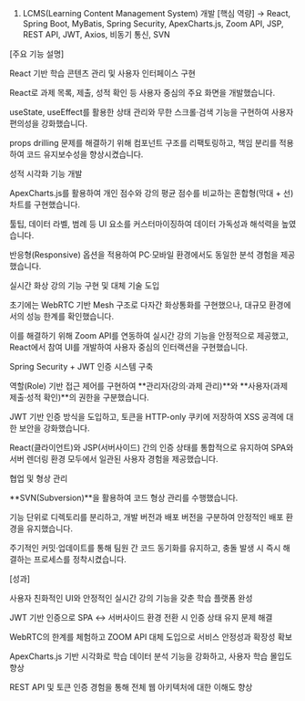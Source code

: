 1. LCMS(Learning Content Management System) 개발
[핵심 역량]
→ React, Spring Boot, MyBatis, Spring Security, ApexCharts.js, Zoom API, JSP, REST API, JWT, Axios, 비동기 통신, SVN

[주요 기능 설명]

React 기반 학습 콘텐츠 관리 및 사용자 인터페이스 구현

React로 과제 목록, 제출, 성적 확인 등 사용자 중심의 주요 화면을 개발했습니다.

useState, useEffect를 활용한 상태 관리와 무한 스크롤·검색 기능을 구현하여 사용자 편의성을 강화했습니다.

props drilling 문제를 해결하기 위해 컴포넌트 구조를 리팩토링하고, 책임 분리를 적용하여 코드 유지보수성을 향상시켰습니다.

성적 시각화 기능 개발

ApexCharts.js를 활용하여 개인 점수와 강의 평균 점수를 비교하는 혼합형(막대 + 선) 차트를 구현했습니다.

툴팁, 데이터 라벨, 범례 등 UI 요소를 커스터마이징하여 데이터 가독성과 해석력을 높였습니다.

반응형(Responsive) 옵션을 적용하여 PC·모바일 환경에서도 동일한 분석 경험을 제공했습니다.

실시간 화상 강의 기능 구현 및 대체 기술 도입

초기에는 WebRTC 기반 Mesh 구조로 다자간 화상통화를 구현했으나, 대규모 환경에서의 성능 한계를 확인했습니다.

이를 해결하기 위해 Zoom API를 연동하여 실시간 강의 기능을 안정적으로 제공했고, React에서 참여 UI를 개발하여 사용자 중심의 인터랙션을 구현했습니다.

Spring Security + JWT 인증 시스템 구축

역할(Role) 기반 접근 제어를 구현하여 **관리자(강의·과제 관리)**와 **사용자(과제 제출·성적 확인)**의 권한을 구분했습니다.

JWT 기반 인증 방식을 도입하고, 토큰을 HTTP-only 쿠키에 저장하여 XSS 공격에 대한 보안을 강화했습니다.

React(클라이언트)와 JSP(서버사이드) 간의 인증 상태를 통합적으로 유지하여 SPA와 서버 렌더링 환경 모두에서 일관된 사용자 경험을 제공했습니다.

협업 및 형상 관리

**SVN(Subversion)**을 활용하여 코드 형상 관리를 수행했습니다.

기능 단위로 디렉토리를 분리하고, 개발 버전과 배포 버전을 구분하여 안정적인 배포 환경을 유지했습니다.

주기적인 커밋·업데이트를 통해 팀원 간 코드 동기화를 유지하고, 충돌 발생 시 즉시 해결하는 프로세스를 정착시켰습니다.

[성과]

사용자 친화적인 UI와 안정적인 실시간 강의 기능을 갖춘 학습 플랫폼 완성

JWT 기반 인증으로 SPA ↔ 서버사이드 환경 전환 시 인증 상태 유지 문제 해결

WebRTC의 한계를 체험하고 ZOOM API 대체 도입으로 서비스 안정성과 확장성 확보

ApexCharts.js 기반 시각화로 학습 데이터 분석 기능을 강화하고, 사용자 학습 몰입도 향상

REST API 및 토큰 인증 경험을 통해 전체 웹 아키텍처에 대한 이해도 향상
